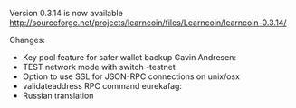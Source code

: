 Version 0.3.14 is now available
http://sourceforge.net/projects/learncoin/files/Learncoin/learncoin-0.3.14/

Changes:
* Key pool feature for safer wallet backup
Gavin Andresen:
* TEST network mode with switch -testnet
* Option to use SSL for JSON-RPC connections on unix/osx
* validateaddress RPC command
eurekafag:
* Russian translation
